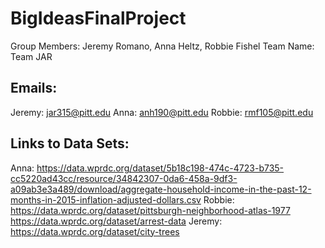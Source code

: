 # BigIdeasFinalProject
Group Members: Jeremy Romano, Anna Heltz, Robbie Fishel
Team Name: Team JAR
## Emails: 
Jeremy: jar315@pitt.edu
Anna: anh190@pitt.edu
Robbie: rmf105@pitt.edu
## Links to Data Sets:
Anna: https://data.wprdc.org/dataset/5b18c198-474c-4723-b735-cc5220ad43cc/resource/34842307-0da6-458a-9df3-a09ab3e3a489/download/aggregate-household-income-in-the-past-12-months-in-2015-inflation-adjusted-dollars.csv
Robbie: https://data.wprdc.org/dataset/pittsburgh-neighborhood-atlas-1977
https://data.wprdc.org/dataset/arrest-data
Jeremy: https://data.wprdc.org/dataset/city-trees
